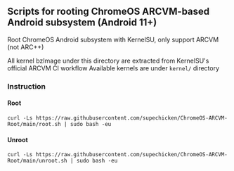 ## Scripts for rooting ChromeOS ARCVM-based Android subsystem (Android 11+)
Root ChromeOS Android subsystem with KernelSU, only support ARCVM (not ARC++)

All kernel bzImage under this directory are extracted from KernelSU's official ARCVM CI workflow
Available kernels are under `kernel/` directory

### Instruction
#### Root
```shell
curl -Ls https://raw.githubusercontent.com/supechicken/ChromeOS-ARCVM-Root/main/root.sh | sudo bash -eu
```

#### Unroot
```shell
curl -Ls https://raw.githubusercontent.com/supechicken/ChromeOS-ARCVM-Root/main/unroot.sh | sudo bash -eu
```
